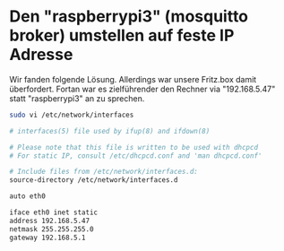 Den "raspberrypi3" (mosquitto broker) umstellen auf feste IP Adresse
====
Wir fanden folgende Lösung. Allerdings war unsere Fritz.box damit überfordert.
Fortan war es zielführender den Rechner via "192.168.5.47" statt "raspberrypi3" an zu sprechen. 

```bash
sudo vi /etc/network/interfaces
```

```bash
# interfaces(5) file used by ifup(8) and ifdown(8)

# Please note that this file is written to be used with dhcpcd
# For static IP, consult /etc/dhcpcd.conf and 'man dhcpcd.conf'

# Include files from /etc/network/interfaces.d:
source-directory /etc/network/interfaces.d

auto eth0

iface eth0 inet static
address 192.168.5.47
netmask 255.255.255.0
gateway 192.168.5.1
```

